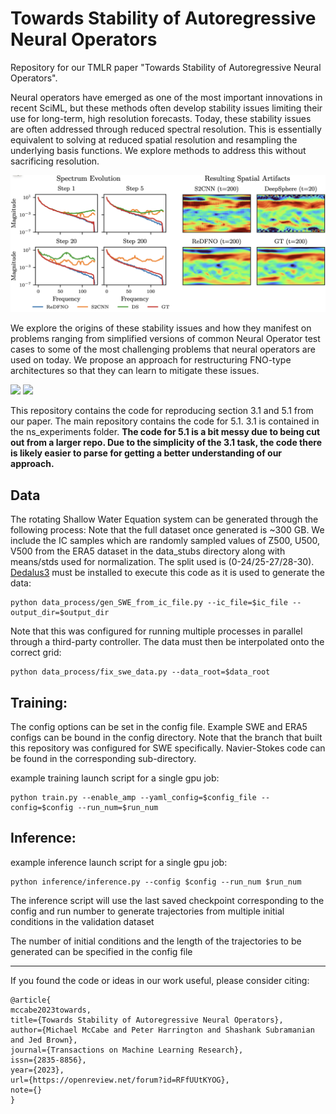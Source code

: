# Towards Stability of Autoregressive Neural Operators

Repository for our TMLR paper "Towards Stability of Autoregressive Neural Operators". 

Neural operators have emerged as one of the most important innovations in recent SciML, but these methods often develop stability issues
limiting their use for long-term, high resolution forecasts. Today, these stability issues are often addressed through reduced spectral
resolution. This is essentially equivalent to solving at reduced spatial resolution and resampling the underlying basis functions. We explore
methods to address this without sacrificing resolution. 

<img src="img/SpectralArtifacts.png" width="600">

We explore the origins of these stability issues and how they manifest on problems ranging from simplified versions of common Neural Operator test cases to some of the 
most challenging problems that neural operators are used on today. We propose an approach for restructuring FNO-type architectures so that they can learn to mitigate these issues.

<p float="left">
  <img src="img/fcn.gif" width="250" />
  <img src="img/dfcn.gif" width="250" /> 
</p>


This repository contains the code for reproducing section 3.1 and 5.1 from our paper. The main repository contains the code 
for 5.1. 3.1 is contained in the ns_experiments folder. **The code for 5.1 is a bit messy due to being cut out from a larger repo. Due to the simplicity of the 3.1 task, the code there is likely easier
to parse for getting a better understanding of our approach.**

## Data

The rotating Shallow Water Equation system can be generated through the following process: Note that the full dataset once generated is ~300 GB. We include the IC samples which are randomly sampled values of Z500, U500, V500 from the ERA5 dataset in the data_stubs directory along with means/stds used for normalization. The split used is (0-24/25-27/28-30). [Dedalus3](https://github.com/DedalusProject/dedalus) must be installed to execute this code as it is used to generate the data:

```
python data_process/gen_SWE_from_ic_file.py --ic_file=$ic_file --output_dir=$output_dir
```
Note that this was configured for running multiple processes in parallel through a third-party controller. The data must then be interpolated onto the correct grid:
```
python data_process/fix_swe_data.py --data_root=$data_root
```



## Training:

The config options can be set in the config file. Example SWE and ERA5 configs can be bound in the config directory. Note
that the branch that built this repository was configured for SWE specifically. Navier-Stokes code can be found in the corresponding sub-directory.

example training launch script for a single gpu job:
```
python train.py --enable_amp --yaml_config=$config_file --config=$config --run_num=$run_num
```


## Inference:

example inference launch script for a single gpu job:
```
python inference/inference.py --config $config --run_num $run_num
```
The inference script will use the last saved checkpoint corresponding to the config and run number to generate trajectories from multiple initial conditions in the validation dataset

The number of initial conditions and the length of the trajectories to be generated can be specified in the config file


---

If you found the code or ideas in our work useful, please consider citing:
```
@article{
mccabe2023towards,
title={Towards Stability of Autoregressive Neural Operators},
author={Michael McCabe and Peter Harrington and Shashank Subramanian and Jed Brown},
journal={Transactions on Machine Learning Research},
issn={2835-8856},
year={2023},
url={https://openreview.net/forum?id=RFfUUtKYOG},
note={}
}
```


